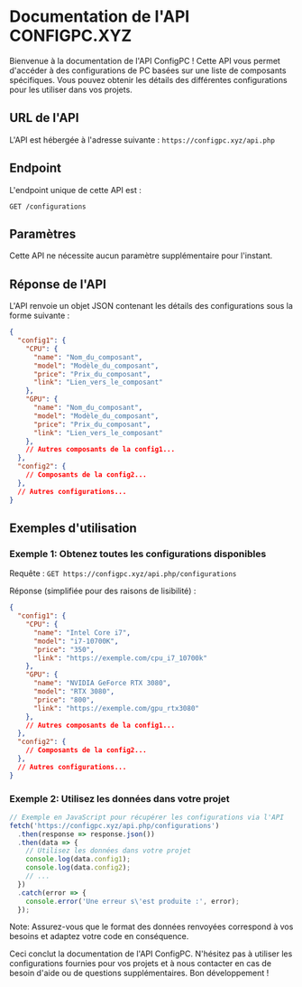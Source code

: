 # Documentation de l'API CONFIGPC.XYZ

Bienvenue à la documentation de l'API ConfigPC ! Cette API vous permet d'accéder à des configurations de PC basées sur une liste de composants spécifiques. Vous pouvez obtenir les détails des différentes configurations pour les utiliser dans vos projets.

## URL de l'API

L'API est hébergée à l'adresse suivante : `https://configpc.xyz/api.php`

## Endpoint

L'endpoint unique de cette API est :

`GET /configurations`

## Paramètres

Cette API ne nécessite aucun paramètre supplémentaire pour l'instant.

## Réponse de l'API

L'API renvoie un objet JSON contenant les détails des configurations sous la forme suivante :

```json
{
  "config1": {
    "CPU": {
      "name": "Nom_du_composant",
      "model": "Modèle_du_composant",
      "price": "Prix_du_composant",
      "link": "Lien_vers_le_composant"
    },
    "GPU": {
      "name": "Nom_du_composant",
      "model": "Modèle_du_composant",
      "price": "Prix_du_composant",
      "link": "Lien_vers_le_composant"
    },
    // Autres composants de la config1...
  },
  "config2": {
    // Composants de la config2...
  },
  // Autres configurations...
}
```

## Exemples d'utilisation

### Exemple 1: Obtenez toutes les configurations disponibles

Requête : `GET https://configpc.xyz/api.php/configurations`

Réponse (simplifiée pour des raisons de lisibilité) :

```json
{
  "config1": {
    "CPU": {
      "name": "Intel Core i7",
      "model": "i7-10700K",
      "price": "350",
      "link": "https://exemple.com/cpu_i7_10700k"
    },
    "GPU": {
      "name": "NVIDIA GeForce RTX 3080",
      "model": "RTX 3080",
      "price": "800",
      "link": "https://exemple.com/gpu_rtx3080"
    },
    // Autres composants de la config1...
  },
  "config2": {
    // Composants de la config2...
  },
  // Autres configurations...
}
```

### Exemple 2: Utilisez les données dans votre projet

```javascript
// Exemple en JavaScript pour récupérer les configurations via l'API
fetch('https://configpc.xyz/api.php/configurations')
  .then(response => response.json())
  .then(data => {
    // Utilisez les données dans votre projet
    console.log(data.config1);
    console.log(data.config2);
    // ...
  })
  .catch(error => {
    console.error('Une erreur s\'est produite :', error);
  });
```

Note: Assurez-vous que le format des données renvoyées correspond à vos besoins et adaptez votre code en conséquence.

Ceci conclut la documentation de l'API ConfigPC. N'hésitez pas à utiliser les configurations fournies pour vos projets et à nous contacter en cas de besoin d'aide ou de questions supplémentaires. Bon développement !
